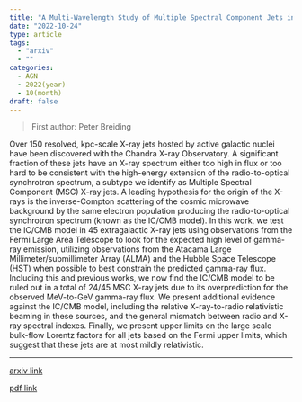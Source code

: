 ```yaml
---
title: "A Multi-Wavelength Study of Multiple Spectral Component Jets in AGN: Testing the IC/CMB Model for the Large-Scale-Jet X-ray Emission"
date: "2022-10-24"
type: article
tags:
  - "arxiv"
  - ""
categories:
  - AGN
  - 2022(year)
  - 10(month)
draft: false
---
```


> First author: Peter Breiding

 Over 150 resolved, kpc-scale X-ray jets hosted by active galactic nuclei have
been discovered with the Chandra X-ray Observatory. A significant fraction of
these jets have an X-ray spectrum either too high in flux or too hard to be
consistent with the high-energy extension of the radio-to-optical synchrotron
spectrum, a subtype we identify as Multiple Spectral Component (MSC) X-ray
jets. A leading hypothesis for the origin of the X-rays is the inverse-Compton
scattering of the cosmic microwave background by the same electron population
producing the radio-to-optical synchrotron spectrum (known as the IC/CMB
model). In this work, we test the IC/CMB model in 45 extragalactic X-ray jets
using observations from the Fermi Large Area Telescope to look for the expected
high level of gamma-ray emission, utilizing observations from the Atacama Large
Millimeter/submillimeter Array (ALMA) and the Hubble Space Telescope (HST) when
possible to best constrain the predicted gamma-ray flux. Including this and
previous works, we now find the IC/CMB model to be ruled out in a total of
24/45 MSC X-ray jets due to its overprediction for the observed MeV-to-GeV
gamma-ray flux. We present additional evidence against the IC/CMB model,
including the relative X-ray-to-radio relativistic beaming in these sources,
and the general mismatch between radio and X-ray spectral indexes. Finally, we
present upper limits on the large scale bulk-flow Lorentz factors for all jets
based on the Fermi upper limits, which suggest that these jets are at most
mildly relativistic.

---
[arxiv link](http://arxiv.org/abs/2210.13104v1)

[pdf link](http://arxiv.org/pdf/2210.13104v1)